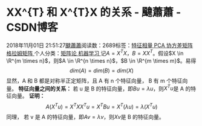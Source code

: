 
# XX^{T} 和 X^{T}X 的关系 - 颹蕭蕭 - CSDN博客


2018年11月01日 21:51:27[颹蕭蕭](https://me.csdn.net/itnerd)阅读数：2689标签：[特征相量																](https://so.csdn.net/so/search/s.do?q=特征相量&t=blog)[PCA																](https://so.csdn.net/so/search/s.do?q=PCA&t=blog)[协方差矩阵																](https://so.csdn.net/so/search/s.do?q=协方差矩阵&t=blog)[格拉姆矩阵																](https://so.csdn.net/so/search/s.do?q=格拉姆矩阵&t=blog)[
							](https://so.csdn.net/so/search/s.do?q=协方差矩阵&t=blog)[
																					](https://so.csdn.net/so/search/s.do?q=PCA&t=blog)个人分类：[矩阵论																](https://blog.csdn.net/itnerd/article/category/8104256)[机器学习																](https://blog.csdn.net/itnerd/article/category/8068411)[
							](https://blog.csdn.net/itnerd/article/category/8104256)
[
				](https://so.csdn.net/so/search/s.do?q=PCA&t=blog)
[
			](https://so.csdn.net/so/search/s.do?q=PCA&t=blog)
[
		](https://so.csdn.net/so/search/s.do?q=特征相量&t=blog)
记$A = X^TX， B = XX^T$。假设$X \in \R^{m \times n}$，则$A \in \R^{n \times n}$，$B \in \R^{m \times m}$。易得
$$
dim(A) = dim(B) = dim(X)
$$
显然，A 和 B 都是对称半正定矩阵，且 A 有 n 个特征向量， B 有 m 个特征向量。
**特征向量之间的关系：**
若 u 是 B 的特征向量，即$Bu = \lambda u$，则$X^T u$是 A 的特征向量。
**证明：**
$$
A(X^T u) = X^TXX^Tu = X^TBu = X^T(\lambda u) = \lambda(X^T u)
$$
同理， 若 v 是 A 的特征向量，即$Av = \lambda v$，则$X v$是 B 的特征向量。

